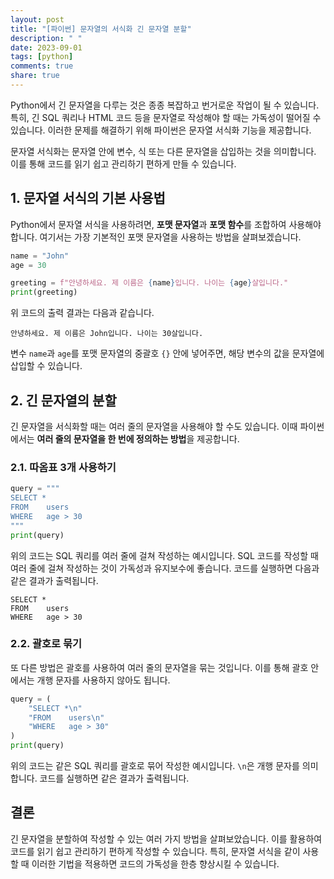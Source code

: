 ```yaml
---
layout: post
title: "[파이썬] 문자열의 서식화 긴 문자열 분할"
description: " "
date: 2023-09-01
tags: [python]
comments: true
share: true
---
```


Python에서 긴 문자열을 다루는 것은 종종 복잡하고 번거로운 작업이 될 수 있습니다. 특히, 긴 SQL 쿼리나 HTML 코드 등을 문자열로 작성해야 할 때는 가독성이 떨어질 수 있습니다. 이러한 문제를 해결하기 위해 파이썬은 문자열 서식화 기능을 제공합니다. 

문자열 서식화는 문자열 안에 변수, 식 또는 다른 문자열을 삽입하는 것을 의미합니다. 이를 통해 코드를 읽기 쉽고 관리하기 편하게 만들 수 있습니다. 

## 1. 문자열 서식의 기본 사용법

Python에서 문자열 서식을 사용하려면, **포맷 문자열**과 **포맷 함수**를 조합하여 사용해야 합니다. 여기서는 가장 기본적인 포맷 문자열을 사용하는 방법을 살펴보겠습니다.

```python
name = "John"
age = 30

greeting = f"안녕하세요. 제 이름은 {name}입니다. 나이는 {age}살입니다."
print(greeting)
```

위 코드의 출력 결과는 다음과 같습니다.

```
안녕하세요. 제 이름은 John입니다. 나이는 30살입니다.
```

변수 `name`과 `age`를 포맷 문자열의 중괄호 `{}` 안에 넣어주면, 해당 변수의 값을 문자열에 삽입할 수 있습니다.

## 2. 긴 문자열의 분할

긴 문자열을 서식화할 때는 여러 줄의 문자열을 사용해야 할 수도 있습니다. 이때 파이썬에서는 **여러 줄의 문자열을 한 번에 정의하는 방법**을 제공합니다.

### 2.1. 따옴표 3개 사용하기

```python
query = """
SELECT *
FROM    users
WHERE   age > 30
"""
print(query)
```

위의 코드는 SQL 쿼리를 여러 줄에 걸쳐 작성하는 예시입니다. SQL 코드를 작성할 때 여러 줄에 걸쳐 작성하는 것이 가독성과 유지보수에 좋습니다. 코드를 실행하면 다음과 같은 결과가 출력됩니다.

```
SELECT *
FROM    users
WHERE   age > 30
```

### 2.2. 괄호로 묶기

또 다른 방법은 괄호를 사용하여 여러 줄의 문자열을 묶는 것입니다. 이를 통해 괄호 안에서는 개행 문자를 사용하지 않아도 됩니다.

```python
query = (
    "SELECT *\n"
    "FROM    users\n"
    "WHERE   age > 30"
)
print(query)
```

위의 코드는 같은 SQL 쿼리를 괄호로 묶어 작성한 예시입니다. `\n`은 개행 문자를 의미합니다. 코드를 실행하면 같은 결과가 출력됩니다.

## 결론

긴 문자열을 분할하여 작성할 수 있는 여러 가지 방법을 살펴보았습니다. 이를 활용하여 코드를 읽기 쉽고 관리하기 편하게 작성할 수 있습니다. 특히, 문자열 서식을 같이 사용할 때 이러한 기법을 적용하면 코드의 가독성을 한층 향상시킬 수 있습니다.